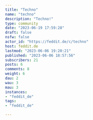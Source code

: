 ```yaml
---
title: "Techno" 
name: "techno"
description: "Techno!"
type: community
date: "2023-06-19 17:59:28"
draft: false
nsfw: false
actor_id: "https://feddit.de/c/techno"
host: feddit.de
lastmod: "2023-06-06 19:20:21"
published: "2023-06-06 18:57:56"
subscribers: 21
posts: 6
comments: 8
weight: 6
dau: 2
wau: 3
mau: 3
instances:
- "feddit_de"
tags: 
- "feddit_de"

---
```

